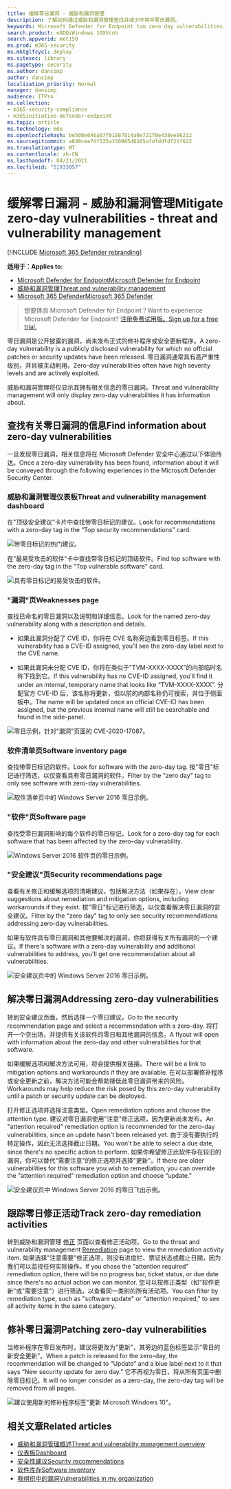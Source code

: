 ```yaml
---
title: 缓解零日漏洞 - 威胁和漏洞管理
description: 了解如何通过威胁和漏洞管理查找并减少环境中零日漏洞。
keywords: Microsoft Defender for Endpoint tvm zero day vulnerabilities， tvm， threat & vulnerability management， zero day， 0-day， mitigate 0 day vulnerabilities， vulnerable CVE
search.product: eADQiWindows 10XVcnh
search.appverid: met150
ms.prod: m365-security
ms.mktglfcycl: deploy
ms.sitesec: library
ms.pagetype: security
ms.author: dansimp
author: dansimp
localization_priority: Normal
manager: dansimp
audience: ITPro
ms.collection:
- m365-security-compliance
- m365initiative-defender-endpoint
ms.topic: article
ms.technology: mde
ms.openlocfilehash: be508e646a67f01887814a0e72170e438ee86212
ms.sourcegitcommit: a8d8cee7df535a150985d6165afdfddfdf21f622
ms.translationtype: MT
ms.contentlocale: zh-CN
ms.lasthandoff: 04/21/2021
ms.locfileid: "51933057"
---
```

# <a name="mitigate-zero-day-vulnerabilities---threat-and-vulnerability-management"></a><span data-ttu-id="6396f-104">缓解零日漏洞 - 威胁和漏洞管理</span><span class="sxs-lookup"><span data-stu-id="6396f-104">Mitigate zero-day vulnerabilities - threat and vulnerability management</span></span>

[!INCLUDE [Microsoft 365 Defender rebranding](../../includes/microsoft-defender.md)]

<span data-ttu-id="6396f-105">**适用于：**</span><span class="sxs-lookup"><span data-stu-id="6396f-105">**Applies to:**</span></span>

- [<span data-ttu-id="6396f-106">Microsoft Defender for Endpoint</span><span class="sxs-lookup"><span data-stu-id="6396f-106">Microsoft Defender for Endpoint</span></span>](https://go.microsoft.com/fwlink/?linkid=2154037)
- [<span data-ttu-id="6396f-107">威胁和漏洞管理</span><span class="sxs-lookup"><span data-stu-id="6396f-107">Threat and vulnerability management</span></span>](next-gen-threat-and-vuln-mgt.md)
- [<span data-ttu-id="6396f-108">Microsoft 365 Defender</span><span class="sxs-lookup"><span data-stu-id="6396f-108">Microsoft 365 Defender</span></span>](https://go.microsoft.com/fwlink/?linkid=2118804)

><span data-ttu-id="6396f-109">想要体验 Microsoft Defender for Endpoint？</span><span class="sxs-lookup"><span data-stu-id="6396f-109">Want to experience Microsoft Defender for Endpoint?</span></span> [<span data-ttu-id="6396f-110">注册免费试用版。</span><span class="sxs-lookup"><span data-stu-id="6396f-110">Sign up for a free trial.</span></span>](https://www.microsoft.com/microsoft-365/windows/microsoft-defender-atp?ocid=docs-wdatp-portaloverview-abovefoldlink)

<span data-ttu-id="6396f-111">零日漏洞是公开披露的漏洞，尚未发布正式的修补程序或安全更新程序。</span><span class="sxs-lookup"><span data-stu-id="6396f-111">A zero-day vulnerability is a publicly disclosed vulnerability for which no official patches or security updates have been released.</span></span> <span data-ttu-id="6396f-112">零日漏洞通常具有高严重性级别，并且被主动利用。</span><span class="sxs-lookup"><span data-stu-id="6396f-112">Zero-day vulnerabilities often have high severity levels and are actively exploited.</span></span>

<span data-ttu-id="6396f-113">威胁和漏洞管理将仅显示其拥有相关信息的零日漏洞。</span><span class="sxs-lookup"><span data-stu-id="6396f-113">Threat and vulnerability management will only display zero-day vulnerabilities it has information about.</span></span>

## <a name="find-information-about-zero-day-vulnerabilities"></a><span data-ttu-id="6396f-114">查找有关零日漏洞的信息</span><span class="sxs-lookup"><span data-stu-id="6396f-114">Find information about zero-day vulnerabilities</span></span>

<span data-ttu-id="6396f-115">一旦发现零日漏洞，相关信息将在 Microsoft Defender 安全中心通过以下体验传达。</span><span class="sxs-lookup"><span data-stu-id="6396f-115">Once a zero-day vulnerability has been found, information about it will be conveyed through the following experiences in the Microsoft Defender Security Center.</span></span>

### <a name="threat-and-vulnerability-management-dashboard"></a><span data-ttu-id="6396f-116">威胁和漏洞管理仪表板</span><span class="sxs-lookup"><span data-stu-id="6396f-116">Threat and vulnerability management dashboard</span></span>

<span data-ttu-id="6396f-117">在"顶级安全建议"卡片中查找带零日标记的建议。</span><span class="sxs-lookup"><span data-stu-id="6396f-117">Look for recommendations with a zero-day tag in the “Top security recommendations” card.</span></span>

![带零日标记的热门建议。](images/tvm-zero-day-top-security-recommendations.png)

<span data-ttu-id="6396f-119">在"最易受攻击的软件"卡中查找带零日标记的顶级软件。</span><span class="sxs-lookup"><span data-stu-id="6396f-119">Find top software with the zero-day tag in the "Top vulnerable software" card.</span></span>

![具有零日标记的易受攻击的软件。](images/tvm-zero-day-top-software.png)

### <a name="weaknesses-page"></a><span data-ttu-id="6396f-121">"漏洞"页</span><span class="sxs-lookup"><span data-stu-id="6396f-121">Weaknesses page</span></span>

<span data-ttu-id="6396f-122">查找已命名的零日漏洞以及说明和详细信息。</span><span class="sxs-lookup"><span data-stu-id="6396f-122">Look for the named zero-day vulnerability along with a description and details.</span></span>

- <span data-ttu-id="6396f-123">如果此漏洞分配了 CVE ID，你将在 CVE 名称旁边看到零日标签。</span><span class="sxs-lookup"><span data-stu-id="6396f-123">If this vulnerability has a CVE-ID assigned, you’ll see the zero-day label next to the CVE name.</span></span>

- <span data-ttu-id="6396f-124">如果此漏洞未分配 CVE ID，你将在类似于"TVM-XXXX-XXXX"的内部临时名称下找到它。</span><span class="sxs-lookup"><span data-stu-id="6396f-124">If this vulnerability has no CVE-ID assigned, you'll find it under an internal, temporary name that looks like “TVM-XXXX-XXXX”.</span></span> <span data-ttu-id="6396f-125">分配官方 CVE-ID 后，该名称将更新，但以前的内部名称仍可搜索，并位于侧面板中。</span><span class="sxs-lookup"><span data-stu-id="6396f-125">The name will be updated once an official CVE-ID has been assigned, but the previous internal name will still be searchable and found in the side-panel.</span></span>

![零日示例，针对"漏洞"页面的 CVE-2020-17087。](images/tvm-zero-day-weakness-name.png)

### <a name="software-inventory-page"></a><span data-ttu-id="6396f-127">软件清单页</span><span class="sxs-lookup"><span data-stu-id="6396f-127">Software inventory page</span></span>

<span data-ttu-id="6396f-128">查找带零日标记的软件。</span><span class="sxs-lookup"><span data-stu-id="6396f-128">Look for software with the zero-day tag.</span></span> <span data-ttu-id="6396f-129">按"零日"标记进行筛选，以仅查看具有零日漏洞的软件。</span><span class="sxs-lookup"><span data-stu-id="6396f-129">Filter by the "zero day" tag to only see software with zero-day vulnerabilities.</span></span>

![软件清单页中的 Windows Server 2016 零日示例。](images/tvm-zero-day-software-inventory.png)

### <a name="software-page"></a><span data-ttu-id="6396f-131">"软件"页</span><span class="sxs-lookup"><span data-stu-id="6396f-131">Software page</span></span>

<span data-ttu-id="6396f-132">查找受零日漏洞影响的每个软件的零日标记。</span><span class="sxs-lookup"><span data-stu-id="6396f-132">Look for a zero-day tag for each software that has been affected by the zero–day vulnerability.</span></span>

![Windows Server 2016 软件页的零日示例。](images/tvm-zero-day-software-page.png)

### <a name="security-recommendations-page"></a><span data-ttu-id="6396f-134">"安全建议"页</span><span class="sxs-lookup"><span data-stu-id="6396f-134">Security recommendations page</span></span>

<span data-ttu-id="6396f-135">查看有关修正和缓解选项的清晰建议，包括解决方法（如果存在）。</span><span class="sxs-lookup"><span data-stu-id="6396f-135">View clear suggestions about remediation and mitigation options, including workarounds if they exist.</span></span> <span data-ttu-id="6396f-136">按"零日"标记进行筛选，以仅查看解决零日漏洞的安全建议。</span><span class="sxs-lookup"><span data-stu-id="6396f-136">Filter by the "zero day" tag to only see security recommendations addressing zero-day vulnerabilities.</span></span>

<span data-ttu-id="6396f-137">如果有软件具有零日漏洞和其他要解决的漏洞，你将获得有关所有漏洞的一个建议。</span><span class="sxs-lookup"><span data-stu-id="6396f-137">If there's software with a zero-day vulnerability and additional vulnerabilities to address, you'll get one recommendation about all vulnerabilities.</span></span>

![安全建议页中的 Windows Server 2016 零日示例。](images/tvm-zero-day-security-recommendation.png)

## <a name="addressing-zero-day-vulnerabilities"></a><span data-ttu-id="6396f-139">解决零日漏洞</span><span class="sxs-lookup"><span data-stu-id="6396f-139">Addressing zero-day vulnerabilities</span></span>

<span data-ttu-id="6396f-140">转到安全建议页面，然后选择一个零日建议。</span><span class="sxs-lookup"><span data-stu-id="6396f-140">Go to the security recommendation page and select a recommendation with a zero-day.</span></span> <span data-ttu-id="6396f-141">将打开一个空出场，并提供有关该软件的零日和其他漏洞的信息。</span><span class="sxs-lookup"><span data-stu-id="6396f-141">A flyout will open with information about the zero-day and other vulnerabilities for that software.</span></span>

<span data-ttu-id="6396f-142">如果缓解选项和解决方法可用，将会提供相关链接。</span><span class="sxs-lookup"><span data-stu-id="6396f-142">There will be a link to mitigation options and workarounds if they are available.</span></span> <span data-ttu-id="6396f-143">在可以部署修补程序或安全更新之前，解决方法可能会帮助降低此零日漏洞带来的风险。</span><span class="sxs-lookup"><span data-stu-id="6396f-143">Workarounds may help reduce the risk posed by this zero-day vulnerability until a patch or security update can be deployed.</span></span>

<span data-ttu-id="6396f-144">打开修正选项并选择注意类型。</span><span class="sxs-lookup"><span data-stu-id="6396f-144">Open remediation options and choose the attention type.</span></span> <span data-ttu-id="6396f-145">建议对零日漏洞使用"注意"修正选项，因为更新尚未发布。</span><span class="sxs-lookup"><span data-stu-id="6396f-145">An "attention required" remediation option is recommended for the zero-day vulnerabilities, since an update hasn't been released yet.</span></span> <span data-ttu-id="6396f-146">由于没有要执行的特定操作，因此无法选择截止日期。</span><span class="sxs-lookup"><span data-stu-id="6396f-146">You won't be able to select a due date, since there's no specific action to perform.</span></span> <span data-ttu-id="6396f-147">如果你希望修正此软件存在较旧的漏洞，你可以替代"需要注意"的修正选项并选择"更新"。</span><span class="sxs-lookup"><span data-stu-id="6396f-147">If there are older vulnerabilities for this software you wish to remediation, you can override the "attention required" remediation option and choose “update.”</span></span>

![安全建议页中 Windows Server 2016 的零日飞出示例。](images/tvm-zero-day-recommendation-flyout400.png)

## <a name="track-zero-day-remediation-activities"></a><span data-ttu-id="6396f-149">跟踪零日修正活动</span><span class="sxs-lookup"><span data-stu-id="6396f-149">Track zero-day remediation activities</span></span>

<span data-ttu-id="6396f-150">转到威胁和漏洞管理 [修正](tvm-remediation.md) 页面以查看修正活动项。</span><span class="sxs-lookup"><span data-stu-id="6396f-150">Go to the threat and vulnerability management [Remediation](tvm-remediation.md) page to view the remediation activity item.</span></span> <span data-ttu-id="6396f-151">如果选择"注意需要"修正选项，则没有进度栏、票证状态或截止日期，因为我们可以监视任何实际操作。</span><span class="sxs-lookup"><span data-stu-id="6396f-151">If you chose the "attention required" remediation option, there will be no progress bar, ticket status, or due date since there's no actual action we can monitor.</span></span> <span data-ttu-id="6396f-152">您可以按修正类型（如"软件更新"或"需要注意"）进行筛选，以查看同一类别的所有活动项。</span><span class="sxs-lookup"><span data-stu-id="6396f-152">You can filter by remediation type, such as "software update" or "attention required," to see all activity items in the same category.</span></span>

## <a name="patching-zero-day-vulnerabilities"></a><span data-ttu-id="6396f-153">修补零日漏洞</span><span class="sxs-lookup"><span data-stu-id="6396f-153">Patching zero-day vulnerabilities</span></span>

<span data-ttu-id="6396f-154">当修补程序在零日发布时，建议将更改为"更新"，其旁边的蓝色标签显示"零日的新安全更新"。</span><span class="sxs-lookup"><span data-stu-id="6396f-154">When a patch is released for the zero-day, the recommendation will be changed to “Update” and a blue label next to it that says “New security update for zero day.”</span></span> <span data-ttu-id="6396f-155">它不再视为零日，将从所有页面中删除零日标记。</span><span class="sxs-lookup"><span data-stu-id="6396f-155">It will no longer consider as a zero-day, the zero-day tag will be removed from all pages.</span></span>

![建议使用新的修补程序标签"更新 Microsoft Windows 10"。](images/tvm-zero-day-patch.jpg)

## <a name="related-articles"></a><span data-ttu-id="6396f-157">相关文章</span><span class="sxs-lookup"><span data-stu-id="6396f-157">Related articles</span></span>

- [<span data-ttu-id="6396f-158">威胁和漏洞管理概述</span><span class="sxs-lookup"><span data-stu-id="6396f-158">Threat and vulnerability management overview</span></span>](next-gen-threat-and-vuln-mgt.md)
- [<span data-ttu-id="6396f-159">仪表板</span><span class="sxs-lookup"><span data-stu-id="6396f-159">Dashboard</span></span>](tvm-dashboard-insights.md)
- [<span data-ttu-id="6396f-160">安全性建议</span><span class="sxs-lookup"><span data-stu-id="6396f-160">Security recommendations</span></span>](tvm-security-recommendation.md)
- [<span data-ttu-id="6396f-161">软件库存</span><span class="sxs-lookup"><span data-stu-id="6396f-161">Software inventory</span></span>](tvm-software-inventory.md)
- [<span data-ttu-id="6396f-162">我组织中的漏洞</span><span class="sxs-lookup"><span data-stu-id="6396f-162">Vulnerabilities in my organization</span></span>](tvm-weaknesses.md)
